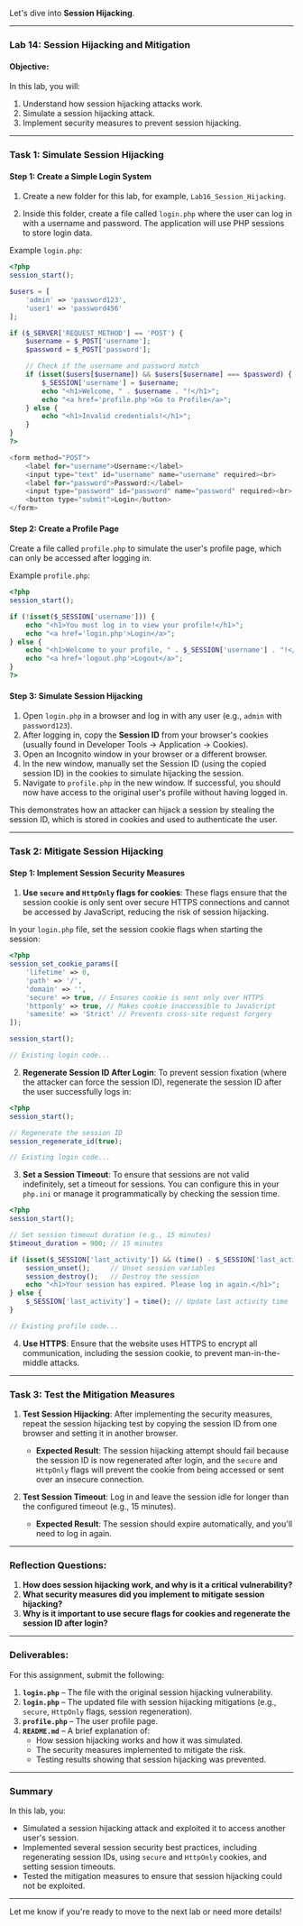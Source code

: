 Let's dive into **Session Hijacking**.

---

### **Lab 14: Session Hijacking and Mitigation**

#### **Objective:**
In this lab, you will:
1. Understand how session hijacking attacks work.
2. Simulate a session hijacking attack.
3. Implement security measures to prevent session hijacking.

---

### **Task 1: Simulate Session Hijacking**

#### **Step 1: Create a Simple Login System**

1. Create a new folder for this lab, for example, `Lab16_Session_Hijacking`.

2. Inside this folder, create a file called `login.php` where the user can log in with a username and password. The application will use PHP sessions to store login data.

Example `login.php`:

```php
<?php
session_start();

$users = [
    'admin' => 'password123',
    'user1' => 'password456'
];

if ($_SERVER['REQUEST_METHOD'] == 'POST') {
    $username = $_POST['username'];
    $password = $_POST['password'];

    // Check if the username and password match
    if (isset($users[$username]) && $users[$username] === $password) {
        $_SESSION['username'] = $username;
        echo "<h1>Welcome, " . $username . "!</h1>";
        echo "<a href='profile.php'>Go to Profile</a>";
    } else {
        echo "<h1>Invalid credentials!</h1>";
    }
}
?>

<form method="POST">
    <label for="username">Username:</label>
    <input type="text" id="username" name="username" required><br>
    <label for="password">Password:</label>
    <input type="password" id="password" name="password" required><br>
    <button type="submit">Login</button>
</form>
```

#### **Step 2: Create a Profile Page**

Create a file called `profile.php` to simulate the user's profile page, which can only be accessed after logging in.

Example `profile.php`:

```php
<?php
session_start();

if (!isset($_SESSION['username'])) {
    echo "<h1>You must log in to view your profile!</h1>";
    echo "<a href='login.php'>Login</a>";
} else {
    echo "<h1>Welcome to your profile, " . $_SESSION['username'] . "!</h1>";
    echo "<a href='logout.php'>Logout</a>";
}
?>
```

#### **Step 3: Simulate Session Hijacking**

1. Open `login.php` in a browser and log in with any user (e.g., `admin` with `password123`).
2. After logging in, copy the **Session ID** from your browser's cookies (usually found in Developer Tools → Application → Cookies).
3. Open an Incognito window in your browser or a different browser.
4. In the new window, manually set the Session ID (using the copied session ID) in the cookies to simulate hijacking the session.
5. Navigate to `profile.php` in the new window. If successful, you should now have access to the original user's profile without having logged in.

This demonstrates how an attacker can hijack a session by stealing the session ID, which is stored in cookies and used to authenticate the user.

---

### **Task 2: Mitigate Session Hijacking**

#### **Step 1: Implement Session Security Measures**

1. **Use `secure` and `HttpOnly` flags for cookies**: These flags ensure that the session cookie is only sent over secure HTTPS connections and cannot be accessed by JavaScript, reducing the risk of session hijacking.

In your `login.php` file, set the session cookie flags when starting the session:

```php
<?php
session_set_cookie_params([
    'lifetime' => 0, 
    'path' => '/', 
    'domain' => '', 
    'secure' => true, // Ensures cookie is sent only over HTTPS
    'httponly' => true, // Makes cookie inaccessible to JavaScript
    'samesite' => 'Strict' // Prevents cross-site request forgery
]);

session_start();

// Existing login code...
```

2. **Regenerate Session ID After Login**: To prevent session fixation (where the attacker can force the session ID), regenerate the session ID after the user successfully logs in:

```php
<?php
session_start();

// Regenerate the session ID
session_regenerate_id(true);

// Existing login code...
```

3. **Set a Session Timeout**: To ensure that sessions are not valid indefinitely, set a timeout for sessions. You can configure this in your `php.ini` or manage it programmatically by checking the session time.

```php
<?php
session_start();

// Set session timeout duration (e.g., 15 minutes)
$timeout_duration = 900; // 15 minutes

if (isset($_SESSION['last_activity']) && (time() - $_SESSION['last_activity']) > $timeout_duration) {
    session_unset();     // Unset session variables
    session_destroy();   // Destroy the session
    echo "<h1>Your session has expired. Please log in again.</h1>";
} else {
    $_SESSION['last_activity'] = time(); // Update last activity time
}

// Existing profile code...
```

4. **Use HTTPS**: Ensure that the website uses HTTPS to encrypt all communication, including the session cookie, to prevent man-in-the-middle attacks.

---

### **Task 3: Test the Mitigation Measures**

1. **Test Session Hijacking**: After implementing the security measures, repeat the session hijacking test by copying the session ID from one browser and setting it in another browser.
   - **Expected Result**: The session hijacking attempt should fail because the session ID is now regenerated after login, and the `secure` and `HttpOnly` flags will prevent the cookie from being accessed or sent over an insecure connection.

2. **Test Session Timeout**: Log in and leave the session idle for longer than the configured timeout (e.g., 15 minutes).
   - **Expected Result**: The session should expire automatically, and you'll need to log in again.

---

### **Reflection Questions:**

1. **How does session hijacking work, and why is it a critical vulnerability?**
2. **What security measures did you implement to mitigate session hijacking?**
3. **Why is it important to use secure flags for cookies and regenerate the session ID after login?**

---

### **Deliverables:**

For this assignment, submit the following:

1. **`login.php`** – The file with the original session hijacking vulnerability.
2. **`login.php`** – The updated file with session hijacking mitigations (e.g., `secure`, `HttpOnly` flags, session regeneration).
3. **`profile.php`** – The user profile page.
4. **`README.md`** – A brief explanation of:
   - How session hijacking works and how it was simulated.
   - The security measures implemented to mitigate the risk.
   - Testing results showing that session hijacking was prevented.

---

### **Summary**

In this lab, you:
- Simulated a session hijacking attack and exploited it to access another user's session.
- Implemented several session security best practices, including regenerating session IDs, using `secure` and `HttpOnly` cookies, and setting session timeouts.
- Tested the mitigation measures to ensure that session hijacking could not be exploited.

---

Let me know if you're ready to move to the next lab or need more details!